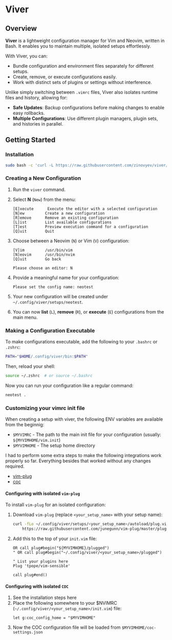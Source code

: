 # Viver

## Overview

**Viver** is a lightweight configuration manager for Vim and Neovim, written in Bash. It enables you to maintain multiple, isolated setups effortlessly.

With Viver, you can:

- Bundle configuration and environment files separately for different setups.
- Create, remove, or execute configurations easily.
- Work with distinct sets of plugins or settings without interference.

Unlike simply switching between `.vimrc` files, Viver also isolates runtime files and history, allowing for:

- **Safe Updates**: Backup configurations before making changes to enable easy rollbacks.
- **Multiple Configurations**: Use different plugin managers, plugin sets, and histories in parallel.

## Getting Started

### Installation

```bash
sudo bash -c 'curl -L https://raw.githubusercontent.com/zinovyev/viver/refs/heads/master/viver -o /usr/bin/viver ; chmod +x /usr/bin/viver'
```

### Creating a New Configuration

1. Run the `viver` command.
2. Select **N** (`New`) from the menu:
   ```
   [E]xecute      Execute the editor with a selected configuration
   [N]ew         Create a new configuration
   [R]emove      Remove an existing configuration
   [L]ist        List available configurations
   [T]est        Preview execution command for a configuration
   [Q]uit        Quit
   ```
3. Choose between a Neovim (`N`) or Vim (`V`) configuration:

   ```
   [V]im         /usr/bin/vim
   [N]eovim      /usr/bin/nvim
   [Q]uit        Go back

   Please choose an editor: N
   ```

4. Provide a meaningful name for your configuration:
   ```
   Please set the config name: neotest
   ```
5. Your new configuration will be created under `~/.config/viver/setups/neotest`.
6. You can now **list** (`L`), **remove** (`R`), or **execute** (`E`) configurations from the main menu.

### Making a Configuration Executable

To make configurations executable, add the following to your `.bashrc` or `.zshrc`:

```bash
PATH="$HOME/.config/viver/bin:$PATH"
```

Then, reload your shell:

```bash
source ~/.zshrc  # or source ~/.bashrc
```

Now you can run your configuration like a regular command:

```bash
neotest .
```

### Customizing your vimrc init file

When creating a setup with viver, the following ENV variables are available from the beginnig:

- `$MYVIMRC` - The path to the main init file for your configuration (usually: `${MYVIMHOME/vim.init`)
- `$MYVIMHOME` - The setup home directory

I had to perform some extra steps to make the following integrations work properly so far.
Everything besides that worked without any changes required.

- [vim-plug](https://github.com/junegunn/vim-plug)
- [coc](https://github.com/neoclide/coc.nvim)

#### Configuring with isolated `vim-plug`

To install `vim-plug` for an isolated configuration:

1. Download `vim-plug` (replace `<your_setup_name>` with your setup name):
   ```bash
   curl -fLo ~/.config/viver/setups/<your_setup_name>/autoload/plug.vim --create-dirs \
       https://raw.githubusercontent.com/junegunn/vim-plug/master/plug.vim
   ```
2. Add this to the top of your `init.vim` file:

   ```vim
   OR call plug#begin("${MYVIMHOME}/plugged")
   " OR call plug#begin("~/.config/viver/<your_setup_name>/plugged")

   " List your plugins here
   Plug 'tpope/vim-sensible'

   call plug#end()
   ```

#### Configuring with isolated `COC`

1. See the installation steps here
2. Place the following somewhere to your $NVIMRC (`~/.config/viver/<your_setup_name>/init.vim`) file:
   ```vim
   let g:coc_config_home = "$MYVIMHOME"
   ```
3. Now the COC configuration file will be loaded from `$MYVIMHOME/coc-settings.json`
